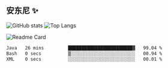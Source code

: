 
## 安东尼 ✨



![GitHub stats](https://cmx-github-readme-stats.vercel.app/api?username=NgxuAnGMH&show_icons=true&theme=darcula&hide_border=true&locale=cn&hide_title=true) ![Top Langs](https://cmx-github-readme-stats.vercel.app/api/top-langs/?username=NgxuAnGMH&show_icons=true&theme=darcula&hide_border=true&layout=compact) 

![Readme Card](https://cmx-github-readme-stats.vercel.app/api/pin/?username=NgxuAnGMH&repo=miniSpring&show_icons=true&theme=darcula&hide_border=true&hide_title=true) 





<!--START_SECTION:waka-->

```txt
Java   26 mins         ████████████████████████▓   99.04 %
Bash   0 secs          ▒░░░░░░░░░░░░░░░░░░░░░░░░   00.94 %
XML    0 secs          ░░░░░░░░░░░░░░░░░░░░░░░░░   00.01 %
```

<!--END_SECTION:waka-->




<!--
**NgxuAnGMH/NgxuAnGMH** is a ✨ _special_ ✨ repository because its `README.md` (this file) appears on your GitHub profile.

Here are some ideas to get you started: 备用？那就先留着吧。。。

- 🔭 I’m currently working on ...
- 🌱 I’m currently learning ...
- 👯 I’m looking to collaborate on ...
- 🤔 I’m looking for help with ...
- 💬 Ask me about ...
- 📫 How to reach me: ...
- 😄 Pronouns: ...
- ⚡ Fun fact: ...
-->

